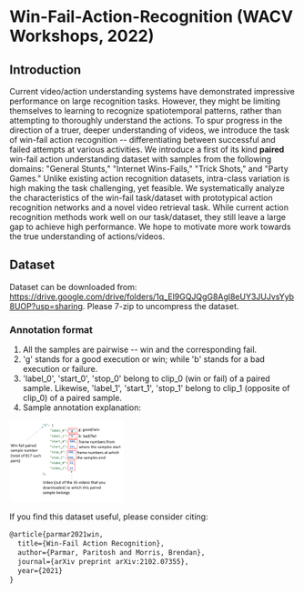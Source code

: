 # Win-Fail-Action-Recognition (WACV Workshops, 2022)

## Introduction
Current video/action understanding systems have demonstrated impressive performance on large recognition tasks. However, they might be limiting themselves to learning to recognize spatiotemporal patterns, rather than attempting to thoroughly understand the actions. To spur progress in the direction of a truer, deeper understanding of videos, we introduce the task of win-fail action recognition -- differentiating between successful and failed attempts at various activities. We introduce a first of its kind **paired** win-fail action understanding dataset with samples from the following domains: "General Stunts," "Internet Wins-Fails," "Trick Shots," and "Party Games." Unlike existing action recognition datasets, intra-class variation is high making the task challenging, yet feasible. We systematically analyze the characteristics of the win-fail task/dataset with prototypical action recognition networks and a novel video retrieval task. While current action recognition methods work well on our task/dataset, they still leave a large gap to achieve high performance. We hope to motivate more work towards the true understanding of actions/videos.

## Dataset
Dataset can be downloaded from: https://drive.google.com/drive/folders/1q_El9GQJQgG8Agl8eUY3JUJvsYyb8UOP?usp=sharing. Please 7-zip to uncompress the dataset.

### Annotation format
1. All the samples are pairwise -- win and the corresponding fail.
2. 'g' stands for a good execution or win; while 'b' stands for a bad execution or failure.
3. 'label_0', 'start_0', 'stop_0' belong to clip_0 (win or fail) of a paired sample. Likewise, 'label_1', 'start_1', 'stop_1' belong to clip_1 (opposite of clip_0) of a paired sample. 
4. Sample annotation explanation:
<p align="left"> <img src="annotation_sample.png?raw=true" alt="win-fail action recognition annotation sample" width="200"/> </p>

If you find this dataset useful, please consider citing:
```
@article{parmar2021win,
  title={Win-Fail Action Recognition},
  author={Parmar, Paritosh and Morris, Brendan},
  journal={arXiv preprint arXiv:2102.07355},
  year={2021}
}
```
